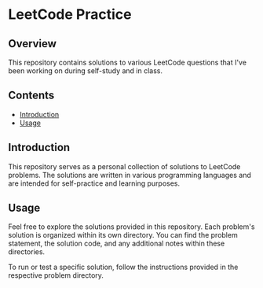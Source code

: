 # LeetCode Practice

## Overview

This repository contains solutions to various LeetCode questions that I've been working on during self-study and in class.

## Contents

- [Introduction](#introduction)
- [Usage](#usage)


## Introduction

This repository serves as a personal collection of solutions to LeetCode problems. The solutions are written in various programming languages and are intended for self-practice and learning purposes.

## Usage

Feel free to explore the solutions provided in this repository. Each problem's solution is organized within its own directory. You can find the problem statement, the solution code, and any additional notes within these directories.

To run or test a specific solution, follow the instructions provided in the respective problem directory.



